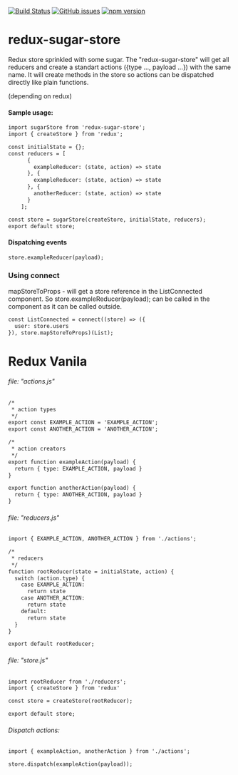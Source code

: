 [![Build Status](https://travis-ci.org/aleksandrenko/redux-sugar-store.svg?branch=master)](https://travis-ci.org/aleksandrenko/redux-sugar-store) [![GitHub issues](https://img.shields.io/github/issues/aleksandrenko/redux-sugar-store.svg)](https://github.com/aleksandrenko/redux-sugar-store/issues) [![npm version](https://badge.fury.io/js/redux-sugar-store.svg)](https://badge.fury.io/js/redux-sugar-store)  

# redux-sugar-store
Redux store sprinkled with some sugar.
The "redux-sugar-store" will get all reducers and create a standart actions ({type ..., payload ...}) with the same name.
It will create methods in the store so actions can be dispatched directly like plain functions.

(depending on redux)

#### Sample usage:
``` html
import sugarStore from 'redux-sugar-store';
import { createStore } from 'redux';

const initialState = {};
const reducers = [
      {
        exampleReducer: (state, action) => state
      }, {
        exampleReducer: (state, action) => state
      }, {
        anotherReducer: (state, action) => state
      }
    ];

const store = sugarStore(createStore, initialState, reducers);
export default store;
```

#### Dispatching events

``` html
store.exampleReducer(payload);
```

### Using connect
mapStoreToProps - will get a store reference in the ListConnected component. So store.exampleReducer(payload); can be called in the component as it can be called outside.

``` html
const ListConnected = connect((store) => ({
  user: store.users
}), store.mapStoreToProps)(List);
```


# Redux Vanila

###### file: "actions.js"
``` html
/*
 * action types
 */
export const EXAMPLE_ACTION = 'EXAMPLE_ACTION';
export const ANOTHER_ACTION = 'ANOTHER_ACTION';

/*
 * action creators
 */
export function exampleAction(payload) {
  return { type: EXAMPLE_ACTION, payload }
}

export function anotherAction(payload) {
  return { type: ANOTHER_ACTION, payload }
}
```



###### file: "reducers.js"

``` html
import { EXAMPLE_ACTION, ANOTHER_ACTION } from './actions';

/*
 * reducers
 */
function rootReducer(state = initialState, action) {
  switch (action.type) {
    case EXAMPLE_ACTION:
      return state
    case ANOTHER_ACTION:
      return state
    default:
      return state
  }
}

export default rootReducer;
```

###### file: "store.js"

``` html
import rootReducer from './reducers';
import { createStore } from 'redux'

const store = createStore(rootReducer);

export default store;
```



###### Dispatch actions:

``` html
import { exampleAction, anotherAction } from './actions';

store.dispatch(exampleAction(payload));
```
